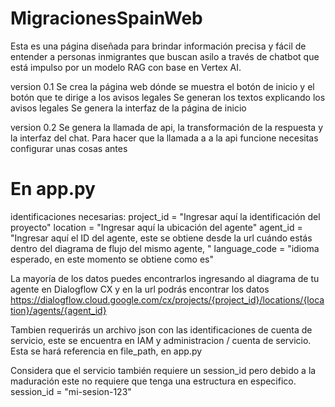 # MigracionesSpainWeb
Esta es una página diseñada para brindar información precisa y fácil de entender a personas inmigrantes que buscan asilo a través de chatbot que está impulso por un modelo RAG con base en Vertex AI.

version 0.1
Se crea la página web dónde se muestra el botón de inicio y el botón que te dirige a los avisos legales
Se generan los textos explicando los avisos legales
Se genera la interfaz de la página de inicio

version 0.2
Se genera la llamada de api, la transformación de la respuesta y la interfaz del chat. 
Para hacer que la llamada a a la api funcione necesitas configurar unas cosas antes
# En app.py
identificaciones necesarias: 
project_id = "Ingresar aquí la identificación del proyecto"
location = "Ingresar aquí la ubicación del agente"
agent_id = "Ingresar aquí el ID del agente, este se obtiene desde la url cuándo estás dentro del diagrama de flujo del mismo agente, "
language_code = "idioma esperado, en este momento se obtiene como es"

La mayoría de los datos puedes encontrarlos ingresando al diagrama de tu agente en Dialogflow CX y en la url podrás encontrar los datos
https://dialogflow.cloud.google.com/cx/projects/{project_id}/locations/{location}/agents/{agent_id}

Tambien requerirás un archivo json con las identificaciones de cuenta de servicio, este se encuentra en IAM y administracion / cuenta de servicio.
Esta se hará referencia en file_path, en app.py

Considera que el servicio también requiere un session_id pero debido a la maduración este no requiere que tenga una estructura en especifico. 
session_id = "mi-sesion-123"